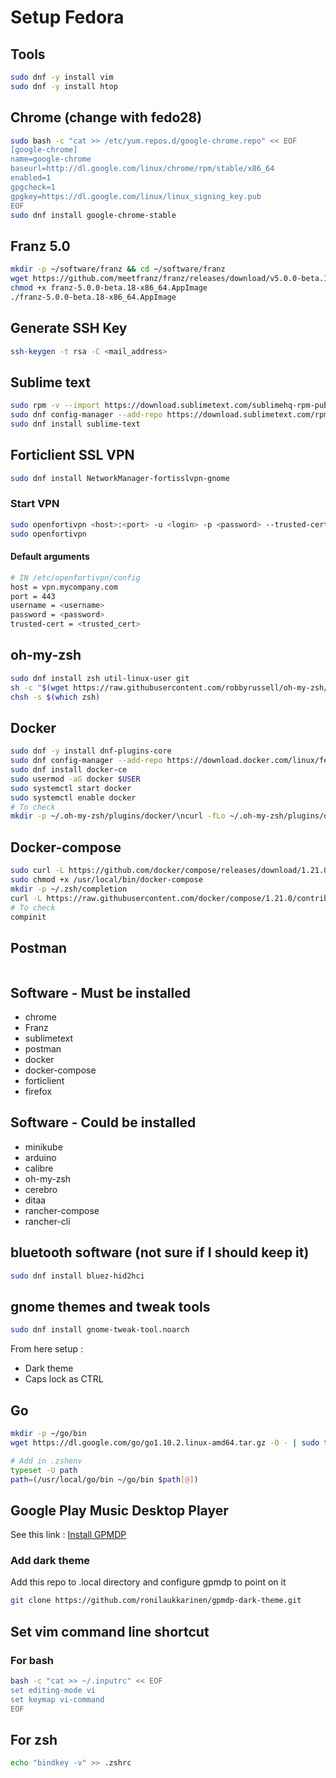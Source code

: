 # Setup Fedora

## Tools
```bash
sudo dnf -y install vim
sudo dnf -y install htop
```

## Chrome (change with fedo28)
```bash
sudo bash -c "cat >> /etc/yum.repos.d/google-chrome.repo" << EOF
[google-chrome]
name=google-chrome
baseurl=http://dl.google.com/linux/chrome/rpm/stable/x86_64
enabled=1
gpgcheck=1
gpgkey=https://dl.google.com/linux/linux_signing_key.pub
EOF
sudo dnf install google-chrome-stable
```

## Franz 5.0
```bash
mkdir -p ~/software/franz && cd ~/software/franz
wget https://github.com/meetfranz/franz/releases/download/v5.0.0-beta.18/franz-5.0.0-beta.18-x86_64.AppImage
chmod +x franz-5.0.0-beta.18-x86_64.AppImage
./franz-5.0.0-beta.18-x86_64.AppImage
```

## Generate SSH Key
```bash
ssh-keygen -t rsa -C <mail_address>
```

## Sublime text
```bash
sudo rpm -v --import https://download.sublimetext.com/sublimehq-rpm-pub.gpg
sudo dnf config-manager --add-repo https://download.sublimetext.com/rpm/stable/x86_64/sublime-text.repo
sudo dnf install sublime-text
```

## Forticlient SSL VPN
```bash
sudo dnf install NetworkManager-fortisslvpn-gnome
```

### Start VPN
```bash
sudo openfortivpn <host>:<port> -u <login> -p <password> --trusted-cert <cert>
sudo openfortivpn
```
#### Default arguments
```bash
# IN /etc/openfortivpn/config
host = vpn.mycompany.com
port = 443
username = <username>
password = <password>
trusted-cert = <trusted_cert>
```

## oh-my-zsh
```bash
sudo dnf install zsh util-linux-user git
sh -c "$(wget https://raw.githubusercontent.com/robbyrussell/oh-my-zsh/master/tools/install.sh -O -)"
chsh -s $(which zsh)
```

## Docker
```bash
sudo dnf -y install dnf-plugins-core
sudo dnf config-manager --add-repo https://download.docker.com/linux/fedora/docker-ce.repo
sudo dnf install docker-ce
sudo usermod -aG docker $USER
sudo systemctl start docker
sudo systemctl enable docker
# To check
mkdir -p ~/.oh-my-zsh/plugins/docker/\ncurl -fLo ~/.oh-my-zsh/plugins/docker/_docker https://raw.github.com/felixr/docker-zsh-completion/master/_docker
```

## Docker-compose
```bash
sudo curl -L https://github.com/docker/compose/releases/download/1.21.0/docker-compose-$(uname -s)-$(uname -m) -o /usr/local/bin/docker-compose\n
sudo chmod +x /usr/local/bin/docker-compose
mkdir -p ~/.zsh/completion
curl -L https://raw.githubusercontent.com/docker/compose/1.21.0/contrib/completion/zsh/_docker-compose > ~/.zsh/completion/_docker-compose
# To check
compinit
```

## Postman
```bash
```

## Software - Must be installed
* chrome
* Franz
* sublimetext
* postman
* docker
* docker-compose
* forticlient
* firefox

## Software - Could be installed
* minikube
* arduino
* calibre
* oh-my-zsh
* cerebro
* ditaa
* rancher-compose
* rancher-cli

## bluetooth software (not sure if I should keep it)
```bash
sudo dnf install bluez-hid2hci
```

## gnome themes and tweak tools
```bash
sudo dnf install gnome-tweak-tool.noarch
```
From here setup :
* Dark theme
* Caps lock as CTRL

## Go
```bash
mkdir -p ~/go/bin
wget https://dl.google.com/go/go1.10.2.linux-amd64.tar.gz -O - | sudo tar -xzC test
```

```bash
# Add in .zshenv
typeset -U path
path=(/usr/local/go/bin ~/go/bin $path[@])
```

## Google Play Music Desktop Player
See this link : [Install GPMDP](https://www.googleplaymusicdesktopplayer.com/#!)
### Add dark theme
Add this repo to .local directory and configure gpmdp to point on it
```bash
git clone https://github.com/ronilaukkarinen/gpmdp-dark-theme.git
```

## Set vim command line shortcut
### For bash
```bash
bash -c "cat >> ~/.inputrc" << EOF
set editing-mode vi
set keymap vi-command
EOF
```
## For zsh
```bash
echo "bindkey -v" >> .zshrc
```
